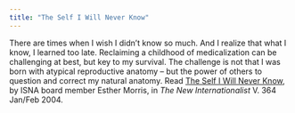 ```yaml
---
title: "The Self I Will Never Know"
---
```


There are times when I wish I didn’t know so much. And I realize that what I know, I learned too late. Reclaiming a childhood of medicalization can be challenging at best, but key to my survival. The challenge is not that I was born with atypical reproductive anatomy – but the power of others to question and correct my natural anatomy. Read <a href="http://www.newint.org/issue364/self.htm" target="_blank">The Self I Will Never Know</a>, by <span class="caps">ISNA</span> board member Esther Morris, in _The New Internationalist_ V. 364 Jan/Feb 2004.